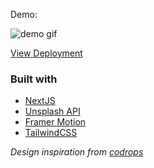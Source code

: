 Demo:

![demo gif](.github/demo.gif)

[View Deployment](https://framer-motion-slideshow.vercel.app/)

### Built with

- [NextJS](https://nextjs.org/)
- [Unsplash API](https://unsplash.com/developers)
- [Framer Motion](https://www.framer.com/motion/)
- [TailwindCSS](https://tailwindcss.com/)

_Design inspiration from [codrops](https://twitter.com/codrops/status/1369637137461768193)_
